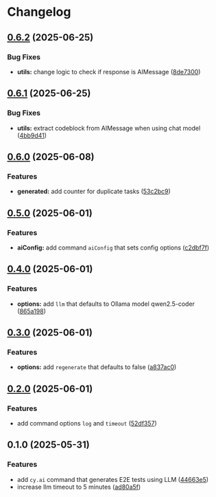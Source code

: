 # Changelog

## [0.6.2](https://github.com/ai-action/cy-ai/compare/v0.6.1...v0.6.2) (2025-06-25)


### Bug Fixes

* **utils:** change logic to check if response is AIMessage ([8de7300](https://github.com/ai-action/cy-ai/commit/8de7300b05dabad414e27f53c072244c40d4c05b))

## [0.6.1](https://github.com/ai-action/cy-ai/compare/v0.6.0...v0.6.1) (2025-06-25)


### Bug Fixes

* **utils:** extract codeblock from AIMessage when using chat model ([4bb9d41](https://github.com/ai-action/cy-ai/commit/4bb9d41a1c3dab0a55a41b2d993dbee2632441a9))

## [0.6.0](https://github.com/ai-action/cy-ai/compare/v0.5.0...v0.6.0) (2025-06-08)


### Features

* **generated:** add counter for duplicate tasks ([53c2bc9](https://github.com/ai-action/cy-ai/commit/53c2bc94247096efda6f63bfbd896c337ae57a99))

## [0.5.0](https://github.com/ai-action/cy-ai/compare/v0.4.0...v0.5.0) (2025-06-01)


### Features

* **aiConfig:** add command `aiConfig` that sets config options ([c2dbf7f](https://github.com/ai-action/cy-ai/commit/c2dbf7fd8869ceac646ef0d5c32295431d2a83d5))

## [0.4.0](https://github.com/ai-action/cy-ai/compare/v0.3.0...v0.4.0) (2025-06-01)


### Features

* **options:** add `llm` that defaults to Ollama model qwen2.5-coder ([865a198](https://github.com/ai-action/cy-ai/commit/865a198287dffc3e80acd8792384c2ac5d5f657c))

## [0.3.0](https://github.com/ai-action/cy-ai/compare/v0.2.0...v0.3.0) (2025-06-01)


### Features

* **options:** add `regenerate` that defaults to false ([a837ac0](https://github.com/ai-action/cy-ai/commit/a837ac0d612529b0762dec85fd79d9dbbe87c2f4))

## [0.2.0](https://github.com/ai-action/cy-ai/compare/v0.1.0...v0.2.0) (2025-06-01)


### Features

* add command options `log` and `timeout` ([52df357](https://github.com/ai-action/cy-ai/commit/52df3574226e182fb2b501436856d5f0aec05bad))

## 0.1.0 (2025-05-31)

### Features

- add `cy.ai` command that generates E2E tests using LLM ([44663e5](https://github.com/ai-action/cy-ai/commit/44663e5cd1840a47cc39dd18337b94f200b7110b))
- increase llm timeout to 5 minutes ([ad80a5f](https://github.com/ai-action/cy-ai/commit/ad80a5f0490f8450f41df4a6baf96a1a43332934))
